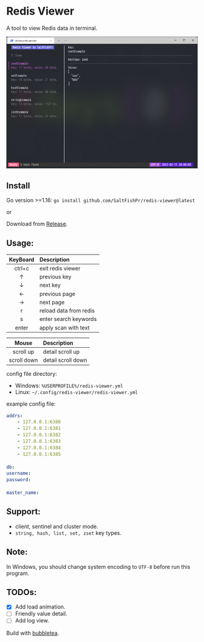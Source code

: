 # Redis Viewer

A tool to view Redis data in terminal.

![user interface](images/ui.png)

## Install

Go version >=1.16: `go install github.com/SaltFishPr/redis-viewer@latest`

or

Download from [Release](https://github.com/SaltFishPr/redis-viewer/releases).

## Usage:

| KeyBoard | Description            |
| :------: | :--------------------- |
|  ctrl+c  | exit redis viewer      |
|    ↑     | previous key           |
|    ↓     | next key               |
|    ←     | previous page          |
|    →     | next page              |
|    r     | reload data from redis |
|    s     | enter search keywords  |
|  enter   | apply scan with text   |

|    Mouse    | Description        |
| :---------: | :----------------- |
|  scroll up  | detail scroll up   |
| scroll down | detail scroll down |

config file directory:

-   Windows: `%USERPROFILE%/redis-viewer.yml`
-   Linux: `~/.config/redis-viewer/redis-viewer.yml`

example config file:

```yaml
addrs:
    - 127.0.0.1:6380
    - 127.0.0.1:6381
    - 127.0.0.1:6382
    - 127.0.0.1:6383
    - 127.0.0.1:6384
    - 127.0.0.1:6385

db:
username:
password:

master_name:
```

## Support:

-   client, sentinel and cluster mode.
-   `string, hash, list, set, zset` key types.

## Note:

In Windows, you should change system encoding to `UTF-8` before run this program.

## TODOs:

-   [x] Add load animation.
-   [ ] Friendly value detail.
-   [ ] Add log view.

Build with [bubbletea](https://github.com/charmbracelet/bubbletea).
